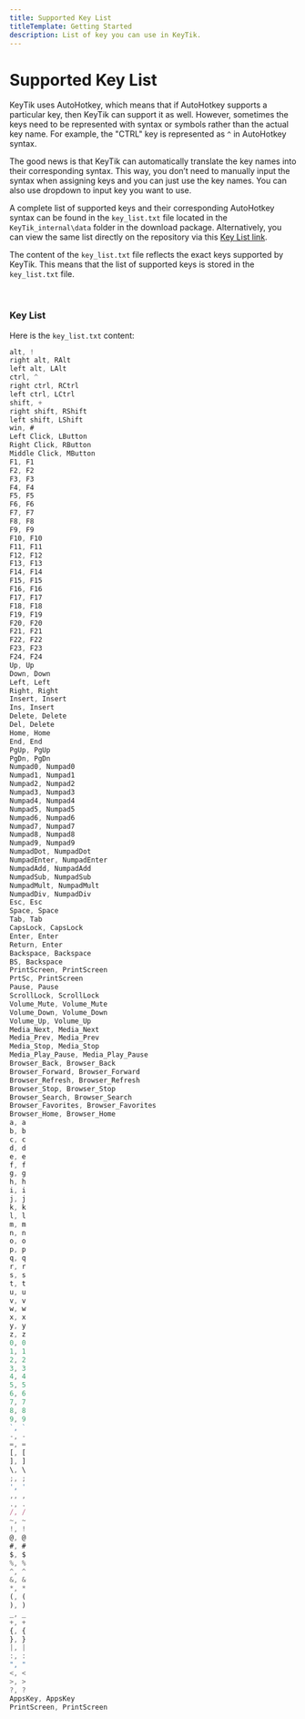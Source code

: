 ```yaml
---
title: Supported Key List
titleTemplate: Getting Started
description: List of key you can use in KeyTik.
---
```


# Supported Key List

KeyTik uses AutoHotkey, which means that if AutoHotkey supports a particular key, then KeyTik can support it as well. However, sometimes the keys need to be represented with syntax or symbols rather than the actual key name. For example, the "CTRL" key is represented as `^` in AutoHotkey syntax.

The good news is that KeyTik can automatically translate the key names into their corresponding syntax. This way, you don’t need to manually input the syntax when assigning keys and you can just use the key names. You can also use dropdown to input key you want to use.

A complete list of supported keys and their corresponding AutoHotkey syntax can be found in the `key_list.txt` file located in the `KeyTik_internal\data` folder in the download package. Alternatively, you can view the same list directly on the repository via this [Key List link](https://github.com/Fajar-RahmadJaya/KeyTik/blob/main/_internal/Data/key_list.txt).

The content of the `key_list.txt` file reflects the exact keys supported by KeyTik. This means that the list of supported keys is stored in the `key_list.txt` file.

<br>

<Adsense />

### Key List
Here is the `key_list.txt` content:
```js
alt, !
right alt, RAlt
left alt, LAlt
ctrl, ^
right ctrl, RCtrl
left ctrl, LCtrl
shift, +
right shift, RShift
left shift, LShift
win, #
Left Click, LButton
Right Click, RButton
Middle Click, MButton
F1, F1
F2, F2
F3, F3
F4, F4
F5, F5
F6, F6
F7, F7
F8, F8
F9, F9
F10, F10
F11, F11
F12, F12
F13, F13
F14, F14
F15, F15
F16, F16
F17, F17
F18, F18
F19, F19
F20, F20
F21, F21
F22, F22
F23, F23
F24, F24
Up, Up
Down, Down
Left, Left
Right, Right
Insert, Insert
Ins, Insert
Delete, Delete
Del, Delete
Home, Home
End, End
PgUp, PgUp
PgDn, PgDn
Numpad0, Numpad0
Numpad1, Numpad1
Numpad2, Numpad2
Numpad3, Numpad3
Numpad4, Numpad4
Numpad5, Numpad5
Numpad6, Numpad6
Numpad7, Numpad7
Numpad8, Numpad8
Numpad9, Numpad9
NumpadDot, NumpadDot
NumpadEnter, NumpadEnter
NumpadAdd, NumpadAdd
NumpadSub, NumpadSub
NumpadMult, NumpadMult
NumpadDiv, NumpadDiv
Esc, Esc
Space, Space
Tab, Tab
CapsLock, CapsLock
Enter, Enter
Return, Enter
Backspace, Backspace
BS, Backspace
PrintScreen, PrintScreen
PrtSc, PrintScreen
Pause, Pause
ScrollLock, ScrollLock
Volume_Mute, Volume_Mute
Volume_Down, Volume_Down
Volume_Up, Volume_Up
Media_Next, Media_Next
Media_Prev, Media_Prev
Media_Stop, Media_Stop
Media_Play_Pause, Media_Play_Pause
Browser_Back, Browser_Back
Browser_Forward, Browser_Forward
Browser_Refresh, Browser_Refresh
Browser_Stop, Browser_Stop
Browser_Search, Browser_Search
Browser_Favorites, Browser_Favorites
Browser_Home, Browser_Home
a, a
b, b
c, c
d, d
e, e
f, f
g, g
h, h
i, i
j, j
k, k
l, l
m, m
n, n
o, o
p, p
q, q
r, r
s, s
t, t
u, u
v, v
w, w
x, x
y, y
z, z
0, 0
1, 1
2, 2
3, 3
4, 4
5, 5
6, 6
7, 7
8, 8
9, 9
`, `
-, -
=, =
[, [
], ]
\, \
;, ;
', '
,, ,
., .
/, /
~, ~
!, !
@, @
#, #
$, $
%, %
^, ^
&, &
*, *
(, (
), )
_, _
+, +
{, {
}, }
|, |
:, :
", "
<, <
>, >
?, ?
AppsKey, AppsKey 
PrintScreen, PrintScreen 
```

<Adsense />